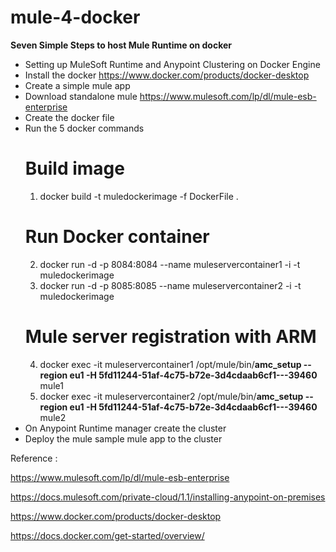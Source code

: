 # mule-4-docker
**Seven Simple Steps to host Mule Runtime on docker**
* Setting up MuleSoft Runtime and Anypoint Clustering on Docker Engine
* Install the docker https://www.docker.com/products/docker-desktop
* Create a simple mule app
* Download standalone mule https://www.mulesoft.com/lp/dl/mule-esb-enterprise 
* Create the docker file
* Run the 5 docker commands 
  # Build image
  1. docker build -t muledockerimage -f DockerFile .
  # Run Docker container
  2. docker run -d -p 8084:8084 --name muleservercontainer1 -i -t muledockerimage
  3. docker run -d -p 8085:8085 --name muleservercontainer2 -i -t muledockerimage
  # Mule server registration with ARM
  4. docker exec -it muleservercontainer1 /opt/mule/bin/**amc_setup --region eu1 -H 5fd11244-51af-4c75-b72e-3d4cdaab6cf1---39460** mule1
  5. docker exec -it muleservercontainer2 /opt/mule/bin/**amc_setup --region eu1 -H 5fd11244-51af-4c75-b72e-3d4cdaab6cf1---39460** mule2
* On Anypoint Runtime manager create the cluster 
* Deploy the mule sample mule app to the cluster

Reference : 

https://www.mulesoft.com/lp/dl/mule-esb-enterprise

https://docs.mulesoft.com/private-cloud/1.1/installing-anypoint-on-premises

https://www.docker.com/products/docker-desktop

https://docs.docker.com/get-started/overview/
